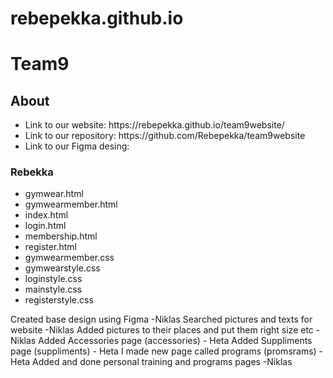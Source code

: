 # rebepekka.github.io
<h1>Team9</h1>
<h2>About</h2>
<ul>
<li>Link to our website: https://rebepekka.github.io/team9website/</li>
<li>Link to our repository: https://github.com/Rebepekka/team9website</li>
<li>Link to our Figma desing:</li>
</ul>
<h3>Rebekka</h3>
<ul>
<li>gymwear.html</li>
<li>gymwearmember.html</li>
<li>index.html</li>
<li>login.html</li>
<li>membership.html</li>
<li>register.html</li>
<li>gymwearmember.css</li>
<li>gymwearstyle.css</li>
<li>loginstyle.css</li>
<li>mainstyle.css</li>
<li>registerstyle.css</li>
</ul>

Created base design using Figma -Niklas
Searched pictures and texts for website -Niklas
Added pictures to their places and put them right size etc -Niklas
Added Accessories page (accessories) - Heta
Added Suppliments page (suppliments) - Heta
I made new page called programs (promsrams) -Heta
Added and done personal training and programs pages -Niklas
